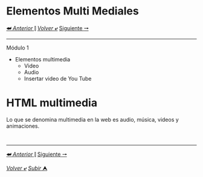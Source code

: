 # Elementos Multi Mediales
[**&#11176;** _Anterior_ &#11007;](/desarrolloDePaginasWeb/01.1ElementosDeBloqueDeLinea.md "Elementos de Bloque y elementos de Línea")
[_Volver_ **&ldca;**](/desarrolloDePaginasWeb/README.md "Regresar a página Principal")
[Siguiente **&#129042;**](/desarrolloDePaginasWeb/03CapaDePresentaci%C3%B3n.md "Capa de presentación")

---
Módulo 1

* Elementos multimedia
    * Video
    * Audio
    * Insertar video de You Tube

# HTML multimedia

Lo que se denomina multimedia en la web es audio, música, videos y animaciones.

 

```
```
```
```
---

[**&#11176;** _Anterior_ &#11007;](/desarrolloDePaginasWeb/01.1ElementosDeBloqueDeLinea.md "Elementos de Bloque y elementos de Línea")
[Siguiente **&#129042;**](/desarrolloDePaginasWeb/03CapaDePresentaci%C3%B3n.md "Capa de presentación")

[_Volver_ **&ldca;**](/desarrolloDePaginasWeb/README.md "Regresar a página Principal")
[_Subir_ **&#11165;**](#elementos-multi-mediales "Ir al título")
